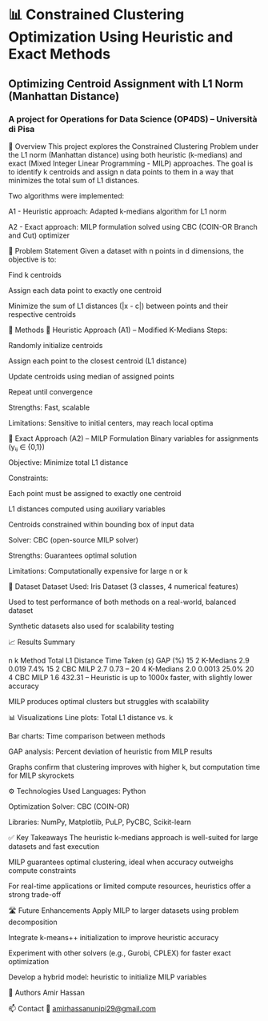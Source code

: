 # 📊 Constrained Clustering Optimization Using Heuristic and Exact Methods

## Optimizing Centroid Assignment with L1 Norm (Manhattan Distance)
### A project for Operations for Data Science (OP4DS) – Università di Pisa

📌 Overview
This project explores the Constrained Clustering Problem under the L1 norm (Manhattan distance) using both heuristic (k-medians) and exact (Mixed Integer Linear Programming - MILP) approaches. The goal is to identify k centroids and assign n data points to them in a way that minimizes the total sum of L1 distances.

Two algorithms were implemented:

A1 - Heuristic approach: Adapted k-medians algorithm for L1 norm

A2 - Exact approach: MILP formulation solved using CBC (COIN-OR Branch and Cut) optimizer

🧠 Problem Statement
Given a dataset with n points in d dimensions, the objective is to:

Find k centroids

Assign each data point to exactly one centroid

Minimize the sum of L1 distances (|x - c|) between points and their respective centroids

🧪 Methods
🔹 Heuristic Approach (A1) – Modified K-Medians
Steps:

Randomly initialize centroids

Assign each point to the closest centroid (L1 distance)

Update centroids using median of assigned points

Repeat until convergence

Strengths: Fast, scalable

Limitations: Sensitive to initial centers, may reach local optima

🔹 Exact Approach (A2) – MILP Formulation
Binary variables for assignments (yᵢⱼ ∈ {0,1})

Objective: Minimize total L1 distance

Constraints:

Each point must be assigned to exactly one centroid

L1 distances computed using auxiliary variables

Centroids constrained within bounding box of input data

Solver: CBC (open-source MILP solver)

Strengths: Guarantees optimal solution

Limitations: Computationally expensive for large n or k

📁 Dataset
Dataset Used: Iris Dataset (3 classes, 4 numerical features)

Used to test performance of both methods on a real-world, balanced dataset

Synthetic datasets also used for scalability testing

📈 Results Summary

n	k	Method	Total L1 Distance	Time Taken (s)	GAP (%)
15	2	K-Medians	2.9	0.019	7.4%
15	2	CBC MILP	2.7	0.73	–
20	4	K-Medians	2.0	0.0013	25.0%
20	4	CBC MILP	1.6	432.31	–
Heuristic is up to 1000x faster, with slightly lower accuracy

MILP produces optimal clusters but struggles with scalability

📊 Visualizations
Line plots: Total L1 distance vs. k

Bar charts: Time comparison between methods

GAP analysis: Percent deviation of heuristic from MILP results

Graphs confirm that clustering improves with higher k, but computation time for MILP skyrockets

⚙️ Technologies Used
Languages: Python

Optimization Solver: CBC (COIN-OR)

Libraries: NumPy, Matplotlib, PuLP, PyCBC, Scikit-learn

✅ Key Takeaways
The heuristic k-medians approach is well-suited for large datasets and fast execution

MILP guarantees optimal clustering, ideal when accuracy outweighs compute constraints

For real-time applications or limited compute resources, heuristics offer a strong trade-off

🛣️ Future Enhancements
Apply MILP to larger datasets using problem decomposition

Integrate k-means++ initialization to improve heuristic accuracy

Experiment with other solvers (e.g., Gurobi, CPLEX) for faster exact optimization

Develop a hybrid model: heuristic to initialize MILP variables

👥 Authors
Amir Hassan

📫 Contact
📧 amirhassanunipi29@gmail.com
